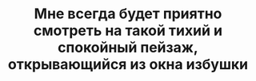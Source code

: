 ---
title: 'Мне всегда будет приятно смотреть на такой тихий и спокойный пейзаж, открывающийся из окна избушки'
location: 'Река Демьянка у деревни Ярсино. Уватский район, Тюменская область, Россия'

tags: [all, 2015]
category: as-the-first-settlers
---